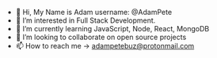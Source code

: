 - 👋 Hi, My Name is Adam username: @AdamPete
- 👀 I’m interested in Full Stack Development. 
- 🌱 I’m currently learning JavaScript, Node, React, MongoDB
- 💞️ I’m looking to collaborate on open source projects
- 📫 How to reach me ->  adampetebuz@protonmail.com


